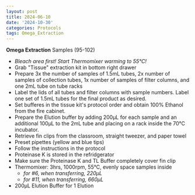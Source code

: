 ```yaml
---
layout: post
title: 2024-06-10
date: '2024-10-30'
categories: Protocols
tags: Omega_Extraction
---
```


**Omega Extraction**
Samples (95-102)
* *Bleach area first! Start Thermomixer warming to 55°C!*
* Grab "Tissue" extraction kit in bottom right drawer
* Prepare 3x the number of samples of 1.5mL tubes, 2x number of samples of collection tubes, 1x number of samples of filter columns, and one 2mL tube on tube racks
* Label the lids of all tubes and filter columns with sample numbers. Label one set of 1.5mL tubes for the final product as desired.
* Set bufferes in the tissue kit's protocol order and obtain 100% Ethanol from the fire cabinet.
* Prepare the Elution buffer by adding 200µL for each sample and an additional 100µL to the 2mL tube and placing on a rack inside the 70°C incubator.
* Retrieve fin clips from the classroom, straight tweezer, and paper towel
* Preset pipettes (yellow and blue tips) 
* Follow the instructions in the protocol
* Proteinase K is stored in the refridgerator
* Make sure the Proteinase K and TL Buffer completely cover fin clip
* Thermomixer: 3hrs, 1000rpm, 55°C, evenly space samples inside
  - *for #6, when transferring, 220µL*
  - *for #11, when transferring, 660µL*
* 200µL Elution Buffer for 1 Elution
